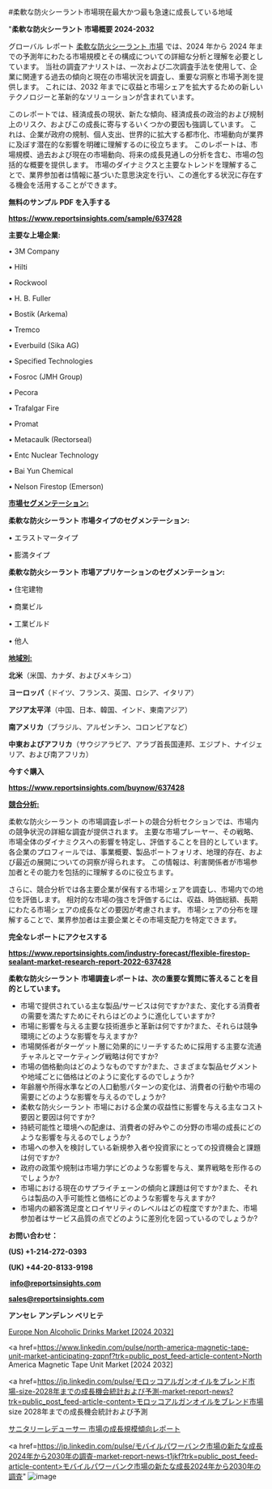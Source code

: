 #柔軟な防火シーラント市場現在最大かつ最も急速に成長している地域

"<strong>柔軟な防火シーラント 市場概要 2024-2032</strong>

グローバル レポート <a href=https://www.reportsinsights.com/sample/637428>柔軟な防火シーラント 市場</a> では、2024 年から 2024 年までの予測年にわたる市場規模とその構成についての詳細な分析と理解を必要としています。 当社の調査アナリストは、一次および二次調査手法を使用して、企業に関連する過去の傾向と現在の市場状況を調査し、重要な洞察と市場予測を提供します。 これには、2032 年までに収益と市場シェアを拡大​​するための新しいテクノロジーと革新的なソリューションが含まれています。

このレポートでは、経済成長の現状、新たな傾向、経済成長の政治的および規制上のリスク、およびこの成長に寄与するいくつかの要因も強調しています。 これは、企業が政府の規制、個人支出、世界的に拡大する都市化、市場動向が業界に及ぼす潜在的な影響を明確に理解するのに役立ちます。 このレポートは、市場規模、過去および現在の市場動向、将来の成長見通しの分析を含む、市場の包括的な概要を提供します。 市場のダイナミクスと主要なトレンドを理解することで、業界参加者は情報に基づいた意思決定を行い、この進化する状況に存在する機会を活用することができます。

<strong><b>無料のサンプル PDF を入手する</b></strong>

<a href=https://www.reportsinsights.com/sample/637428><strong><u>https://www.reportsinsights.com/sample/637428</u></strong></a>

<strong>主要な上場企業:</strong>

• 3M Company

• Hilti

• Rockwool

• H. B. Fuller

• Bostik (Arkema)

• Tremco

• Everbuild (Sika AG)

• Specified Technologies

• Fosroc (JMH Group)

• Pecora

• Trafalgar Fire

• Promat

• Metacaulk (Rectorseal)

• Entc Nuclear Technology

• Bai Yun Chemical

• Nelson Firestop (Emerson)

<strong><u>市場セグメンテーション</u></strong><strong><u>:</u></strong>

<strong>柔軟な防火シーラント 市場タイプのセグメンテーション:</strong>

• エラストマータイプ

• 膨満タイプ

<strong>柔軟な防火シーラント 市場アプリケーションのセグメンテーション:</strong>

• 住宅建物

• 商業ビル

• 工業ビルド

• 他人

<strong><u>地域別</u></strong><strong><u>:</u></strong>

<strong>北米</strong>（米国、カナダ、およびメキシコ）

<strong>ヨーロッパ</strong>（ドイツ、フランス、英国、ロシア、イタリア）

<strong>アジア太平洋</strong>（中国、日本、韓国、インド、東南アジア）

<strong>南アメリカ</strong>（ブラジル、アルゼンチン、コロンビアなど）

<strong>中東およびアフリカ</strong>（サウジアラビア、アラブ首長国連邦、エジプト、ナイジェリア、および南アフリカ）

<strong>今すぐ購入</strong>

<a href=https://www.reportsinsights.com/buynow/637428><strong><u>https://www.reportsinsights.com/buynow/637428</u></strong></a>

<strong><u>競合分析:</u></strong>

柔軟な防火シーラント の市場調査レポートの競合分析セクションでは、市場内の競争状況の詳細な調査が提供されます。 主要な市場プレーヤー、その戦略、市場全体のダイナミクスへの影響を特定し、評価することを目的としています。 各企業のプロフィールでは、事業概要、製品ポートフォリオ、地理的存在、および最近の展開についての洞察が得られます。 この情報は、利害関係者が市場参加者とその能力を包括的に理解するのに役立ちます。

さらに、競合分析では各主要企業が保有する市場シェアを調査し、市場内での地位を評価します。 相対的な市場の強さを評価するには、収益、時価総額、長期にわたる市場シェアの成長などの要因が考慮されます。 市場シェアの分布を理解することで、業界参加者は主要企業とその市場支配力を特定できます。

<strong>完全なレポートにアクセスする</strong>

<a href=https://www.reportsinsights.com/industry-forecast/flexible-firestop-sealant-market-research-report-2022-637428><strong><u><b>https://www.reportsinsights.com/industry-forecast/flexible-firestop-sealant-market-research-report-2022-637428</b></u></strong></a>

<strong><b>柔軟な防火シーラント 市場調査レポートは、次の重要な質問に答えることを目的としています。</b></strong>
<ul>
  <li>市場で提供されている主な製品/サービスは何ですか?また、変化する消費者の需要を満たすためにそれらはどのように進化していますか?</li>
  <li>市場に影響を与える主要な技術進歩と革新は何ですか?また、それらは競争環境にどのような影響を与えますか?</li>
  <li>市場関係者がターゲット層に効果的にリーチするために採用する主要な流通チャネルとマーケティング戦略は何ですか?</li>
  <li>市場の価格動向はどのようなものですか?また、さまざまな製品セグメントや地域ごとに価格はどのように変化するのでしょうか?</li>
  <li>年齢層や所得水準などの人口動態パターンの変化は、消費者の行動や市場の需要にどのような影響を与えるのでしょうか?</li>
  <li>柔軟な防火シーラント 市場における企業の収益性に影響を与える主なコスト要因と要因は何ですか?</li>
  <li>持続可能性と環境への配慮は、消費者の好みやこの分野の市場の成長にどのような影響を与えるのでしょうか?</li>
  <li>市場への参入を検討している新規参入者や投資家にとっての投資機会と課題は何ですか?</li>
  <li>政府の政策や規制は市場力学にどのような影響を与え、業界戦略を形作るのでしょうか?</li>
  <li>市場における現在のサプライチェーンの傾向と課題は何ですか?また、それらは製品の入手可能性と価格にどのような影響を与えますか?</li>
  <li>市場内の顧客満足度とロイヤリティのレベルはどの程度ですか?また、市場参加者はサービス品質の点でどのように差別化を図っているのでしょうか?</li>
</ul>
<strong>お問い合わせ：</strong>

<strong>(US) +1-214-272-0393</strong>

<strong>(UK) +44-20-8133-9198</strong>

<strong> </strong><a href=info@reportsinsights.com><strong><u>info@reportsinsights.com</u></strong></a>

<a href=sales@reportsinsights.com><strong><u>sales@reportsinsights.com</u></strong></a>

<strong>アンセレ アンデレン ベリヒテ</strong>

<a href=https://www.linkedin.com/pulse/europe-non-alcoholic-drinks-markets-analysis-decision-makers-caeue/>Europe Non Alcoholic Drinks Market [2024 2032]</a>

<a href=https://www.linkedin.com/pulse/north-america-magnetic-tape-unit-market-anticipating-zqpnf?trk=public_post_feed-article-content>North America Magnetic Tape Unit Market [2024 2032]</a>

<a href=https://jp.linkedin.com/pulse/モロッコアルガンオイルをブレンド市場-size-2028年までの成長機会統計および予測-market-report-news?trk=public_post_feed-article-content>モロッコアルガンオイルをブレンド市場 size 2028年までの成長機会統計および予測</a>

<a href=https://www.linkedin.com/pulse/サニタリーレデューサー-市場の成長規模傾向レポート-reportsinsights-pvt-ltd/>サニタリーレデューサー 市場の成長規模傾向レポート</a>

<a href=https://jp.linkedin.com/pulse/モバイルパワーバンク市場の新たな成長2024年から2030年の調査-market-report-news-t1jkf?trk=public_post_feed-article-content>モバイルパワーバンク市場の新たな成長2024年から2030年の調査</a>"
![image](https://github.com/aakesh123242/RIMarket/assets/158431203/4aa9fffe-68c6-48a1-93e0-33d40815bbf2)
